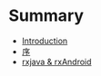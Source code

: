 # Summary

* [Introduction](README.md)
* [序](chapter1.md)
* [rxjava & rxAndroid](rxjava-and-rxandroid.md)

